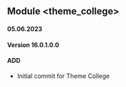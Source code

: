 ## Module <theme_college>

#### 05.06.2023
#### Version 16.0.1.0.0
#### ADD
- Initial commit for Theme College